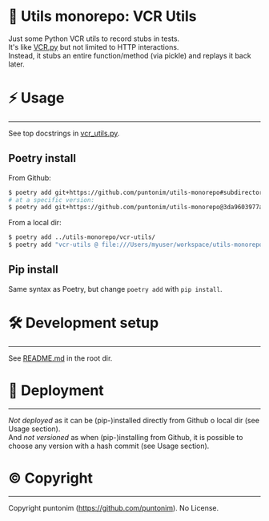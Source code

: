 **📼 Utils monorepo: VCR Utils**
================================

Just some Python VCR utils to record stubs in tests.\
It's like [VCR.py](https://vcrpy.readthedocs.io/) but not limited to HTTP interactions.\
Instead, it stubs an entire function/method (via pickle) and replays it back later.


⚡ Usage
=======

---

See top docstrings in [vcr_utils.py](vcr_utils/vcr_utils.py).

Poetry install
--------------
From Github:
```sh
$ poetry add git+https://github.com/puntonim/utils-monorepo#subdirectory=vcr-utils
# at a specific version:
$ poetry add git+https://github.com/puntonim/utils-monorepo@3da9603977a5e2948429627ac83309353cca693d#subdirectory=vcr-utils
```

From a local dir:
```sh
$ poetry add ../utils-monorepo/vcr-utils/
$ poetry add "vcr-utils @ file:///Users/myuser/workspace/utils-monorepo/vcr-utils/"
```

Pip install
-----------
Same syntax as Poetry, but change `poetry add` with `pip install`.


🛠️ Development setup
====================

---

See [README.md](../README.md) in the root dir.


🚀 Deployment
=============

---

*Not deployed* as it can be (pip-)installed directly from Github o local dir 
 (see Usage section).\
And *not versioned* as when (pip-)installing from Github, it is possible to choose
 any version with a hash commit (see Usage section).


©️ Copyright
============

---

Copyright puntonim (https://github.com/puntonim). No License.
